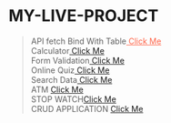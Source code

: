 # MY-LIVE-PROJECT
>API fetch Bind With Table<a style="color: Tomato;" href="https://utkarsh-d72.github.io/MY-PROJECT/Json api table/index.html" target="_blank"> Click Me</a><br> 
>Calculator<a href="https://utkarsh-d72.github.io/MY-PROJECT/calulator/index.html" target="_blank">                     Click Me</a> <br>
>Form Validation<a href="https://utkarsh-d72.github.io/MY-PROJECT/form Validation/index.html" target="_blank">                     Click Me</a> <br>
>Online Quiz<a href="https://utkarsh-d72.github.io/MY-PROJECT/Online_Quiz/index.html" target="_blank">                     Click Me</a> <br>
>Search Data<a href="https://utkarsh-d72.github.io/MY-PROJECT/Search Data/index.html.html" target="_blank">                     Click Me</a> <br>
>ATM <a href="https://utkarsh-d72.github.io/MY-PROJECT/ATM_PORTAL-main/ATM.html" target="_blank">                     Click Me</a> <br>
>STOP WATCH<a href="https://utkarsh-d72.github.io/MY-PROJECT/stop watch/index.html" target="_blank">Click Me</a><br>
>CRUD APPLICATION <a href="https://utkarsh-d72.github.io/MY-PROJECT/CRUD_Application-main/CRUD.html" target="_blank">Click Me</a><br>
